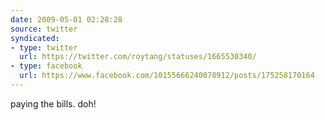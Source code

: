 ```yaml
---
date: 2009-05-01 02:28:28
source: twitter
syndicated:
- type: twitter
  url: https://twitter.com/roytang/statuses/1665530340/
- type: facebook
  url: https://www.facebook.com/10155666240078912/posts/175258170164
---
```


paying the bills. doh!
